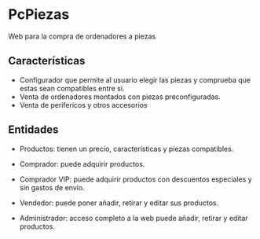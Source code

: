 # PcPiezas
Web para la compra de ordenadores a piezas

## Características

* Configurador que permite al usuario elegir las piezas y comprueba que estas sean compatibles entre si.
* Venta de ordenadores montados con piezas preconfiguradas.
* Venta de periferícos y otros accesorios

## Entidades

* Productos: tienen un precio, características y piezas compatibles. 

* Comprador: puede adquirir productos.
* Comprador VIP: puede adquirir productos con descuentos especiales y sin gastos de envio.
* Vendedor: puede poner añadir, retirar y editar sus productos.
* Administrador: acceso completo a la web puede añadir, retirar y editar productos.


